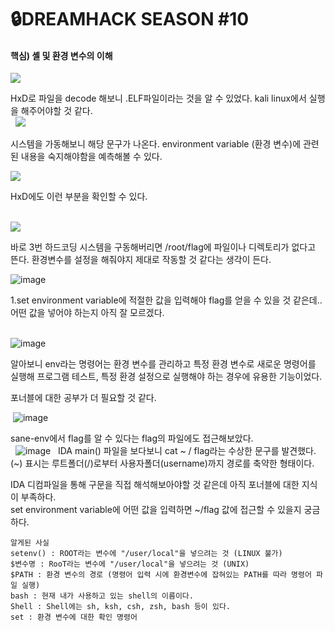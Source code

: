 🔒DREAMHACK SEASON #10
==================

#### 핵심) 셸 및 환경 변수의 이해


![](https://img1.daumcdn.net/thumb/R1280x0/?scode=mtistory2&fname=https%3A%2F%2Fblog.kakaocdn.net%2Fdn%2FLrnBf%2FbtsHCrvddAZ%2FL59BrKuxv7zhbWmkT4XsgK%2Fimg.png)

HxD로 파일을 decode 해보니 .ELF파일이라는 것을 알 수 있었다.
kali linux에서 실행을 해주어야할 것 같다.  
 
![](https://img1.daumcdn.net/thumb/R1280x0/?scode=mtistory2&fname=https%3A%2F%2Fblog.kakaocdn.net%2Fdn%2F3dwYI%2FbtsHB6ydfDC%2FPK7S56tHSKQ5ux0HZYKiRk%2Fimg.png)

시스템을 가동해보니 해당 문구가 나온다.
environment variable (환경 변수)에 관련된 내용을 숙지해야함을 예측해볼 수 있다.  

![](https://img1.daumcdn.net/thumb/R1280x0/?scode=mtistory2&fname=https%3A%2F%2Fblog.kakaocdn.net%2Fdn%2FcfPT9h%2FbtsHDePxvhO%2FSmQiCP1n0kLOSucDkJ4La1%2Fimg.png)


HxD에도 이런 부분을 확인할 수 있다.  
 

![](https://img1.daumcdn.net/thumb/R1280x0/?scode=mtistory2&fname=https%3A%2F%2Fblog.kakaocdn.net%2Fdn%2FdE7MFl%2FbtsHBOSepKX%2FgNgvbwtRi6FkyCF3pZuZ21%2Fimg.png)

바로 3번 하드코딩 시스템을 구동해버리면 /root/flag에 파일이나 디렉토리가 없다고 뜬다.
환경변수를 설정을 해줘야지 제대로 작동할 것 같다는 생각이 든다.  

![image](https://github.com/banda59/CTF/assets/165415245/e568a2c4-bb35-4a76-bc58-2406f9fd00fc)


1.set environment variable에 적절한 값을 입력해야 flag를 얻을 수 있을 것 같은데..
어떤 값을 넣어야 하는지 아직 잘 모르겠다.  
 

![image](https://github.com/banda59/CTF/assets/165415245/e9fa571e-cdf2-43e3-800b-da2f6091695d)

알아보니 env라는 명령어는 환경 변수를 관리하고
특정 환경 변수로 새로운 명령어를 실행해 프로그램 테스트, 특정 환경 설정으로 실행해야 하는 경우에
유용한 기능이었다.  

포너블에 대한 공부가 더 필요할 것 같다.  

 ![image](https://github.com/banda59/CTF/assets/165415245/8d334957-3496-4383-ac49-b44211a8fb50)

sane-env에서 flag를 알 수 있다는 flag의 파일에도 접근해보았다.  
 
![image](https://github.com/banda59/CTF/assets/165415245/5ea1831c-27cd-4030-84d2-5eba54ba035e)
 
IDA main() 파일을 보다보니 cat ~ / flag라는 수상한 문구를 발견했다.
(~) 표시는 루트폴더(/)로부터 사용자폴더(username)까지 경로를 축약한 형태이다.  

IDA 디컴파일을 통해 구문을 직접 해석해보아야할 것 같은데 아직 포너블에 대한 지식이 부족하다.  
set environment variable에 어떤 값을 입력하면 ~/flag 값에 접근할 수 있을지 궁금하다.

```
알게된 사실
setenv() : ROOT라는 변수에 "/user/local"을 넣으려는 것 (LINUX 불가)
$변수명 : RooT라는 변수에 "/user/local"을 넣으려는 것 (UNIX)
$PATH : 환경 변수의 경로 (명령어 입력 시에 환경변수에 잡혀있는 PATH를 따라 명령어 파일 실행)
bash : 현재 내가 사용하고 있는 shell의 이름이다.
Shell : Shell에는 sh, ksh, csh, zsh, bash 등이 있다.
set : 환경 변수에 대한 확인 명령어
```


